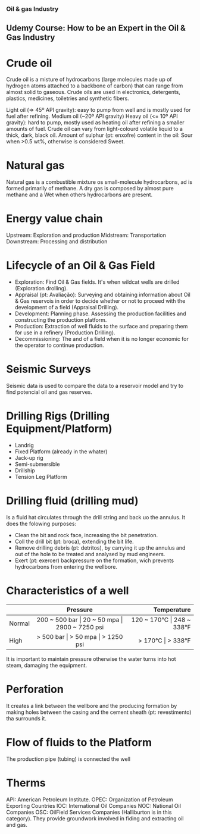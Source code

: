### Oil & gas Industry
## Udemy Course: How to be an Expert in the Oil & Gas Industry

# Crude oil
Crude oil is a misture of hydrocarbons (large molecules made up of hydrogen atoms attached to a backbone of carbon) that can range from almost solid to gaseous.
Crude oils are used in electronics, detergents, plastics, medicines, toiletries and synthetic fibers.

Light oil (=> 45º API gravity): easy to pump from well and is mostly used for fuel after refining.
Medium oil (~20º API gravity)
Heavy oil  (<= 10º API gravity): hard to pump, mostly used as heating oil after refining a smaller amounts of fuel.
Crude oil can vary from light-colourd volatile liquid to a thick, dark, black oil.
Amount of sulphur (pt: enxofre) content in the oil: Sour when >0.5 wt%, otherwise is considered Sweet.

# Natural gas
Natural gas is a combustible mixture os small-molecule hydrocarbons, ad is formed primarily of methane.
A dry gas is composed by almost pure methane and a Wet when others hydrocarbons are present.

# Energy value chain

Upstream: Exploration and production
Midstream: Transportation
Downstream: Processing and distribution

# Lifecycle of an Oil & Gas Field

- Exploration: Find Oil & Gas fields. It's when wildcat wells are drilled (Exploration drolling).
- Appraisal (pt: Avaliação): Surveying and obtaining information about Oil & Gas reservois in order to decide whether or not to proceed with the development of a field (Appraisal Drilling). 
- Development: Planning phase. Assessing the production facilities and constructing the production platform.
- Production: Extraction of well fluids to the surface and preparing them for use in a refinery (Production Drilling).
- Decommissioning: The and of a field when it is no longer economic for the operator to continue production.

# Seismic Surveys

Seismic data is used to compare the data to a reservoir model and try to find potencial oil and gas reserves.

# Drilling Rigs (Drilling Equipment/Platform)
- Landrig
- Fixed Platform (already in the whater)
- Jack-up rig
- Semi-submersible
- Drillship
- Tension Leg Platform

# Drilling fluid (drilling mud)

Is a fluid hat circulates through the drill string and back uo the annulus. It does the folowing purposes:
- Clean the bit and rock face, increasing the bit penetration.
- Coll the drill bit (pt: broca), extending the bit life.
- Remove drilling debris (pt: detritos), by carrying it up the annulus and out of the hole to be treated and analysed by mud engineers. 
- Exert (pt: exercer) backpressure on the formation, wich prevents hydrocarbons from entering the wellbore.

# Characteristics of a well

|          |      Pressure      |  Temperature |
|----------|:-------------:|------:|
| Normal |  200 ~ 500 bar \| 20 ~ 50 mpa \| 2900 ~ 7250 psi | 120 ~ 170°C \| 248 ~ 338°F |
| High |   > 500 bar \| > 50 mpa \| > 1250 psi |   > 170°C \| > 338°F |

It is important to maintain pressure otherwise the water turns into hot steam, damaging the equipment.

# Perforation

It creates a link between the wellbore and the producing formation by making holes between the casing and the cement sheath (pt: revestimento) tha surrounds it. 

# Flow of fluids to the Platform

The production pipe (tubing) is connected the well

# Therms
API: American Petroleum Institute.
OPEC: Organization of Petroleum Exporting Countries
IOC: International Oil Companies
NOC: National Oil Companies
OSC: OilField Services Companies (Halliburton is in this category). They provide groundwork involved in fiding and extracting oil and gas.


